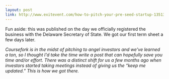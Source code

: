 ```yaml
---
layout: post
link: http://www.exitevent.com/how-to-pitch-your-pre-seed-startup-13513.asp
---
```


Fun aside: this was published on the day we officially registered the business with the Delaware Secretary of State.  We got our first term sheet a few days later.

*Coursefork is in the midst of pitching to angel investors and we've learned a ton, so I thought I'd take the time write a post that can hopefully save you time and/or effort. There was a distinct shift for us a few months ago when investors started taking meetings instead of giving us the “keep me updated.” This is how we got there.*
